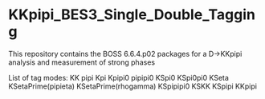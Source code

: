# KKpipi_BES3_Single_Double_Tagging
This repository contains the BOSS 6.6.4.p02 packages for a D->KKpipi analysis and measurement of strong phases

List of tag modes:
KK
pipi
Kpi
Kpipi0
pipipi0
KSpi0
KSpi0pi0
KSeta
KSetaPrime(pipieta)
KSetaPrime(rhogamma)
KSpipipi0
KSKK
KSpipi
KKpipi